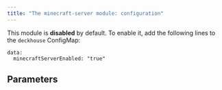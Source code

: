 ```yaml
---
title: "The minecraft-server module: configuration"
---
```


This module is **disabled** by default. To enable it, add the following lines to the `deckhouse` ConfigMap:
```
data:
  minecraftServerEnabled: "true"
```

## Parameters

<!-- SCHEMA -->
